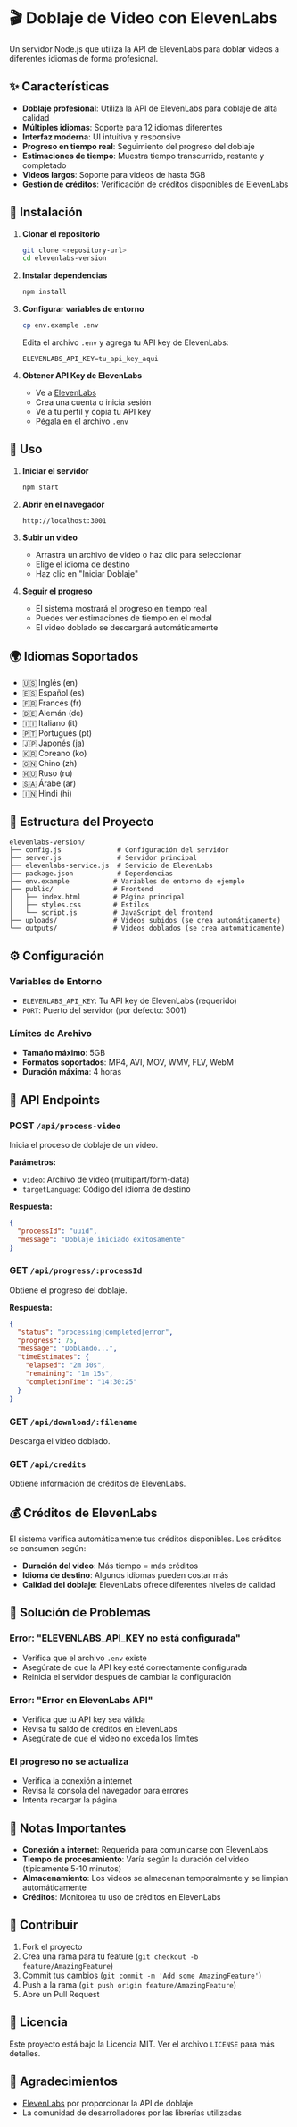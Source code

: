 # 🎬 Doblaje de Video con ElevenLabs

Un servidor Node.js que utiliza la API de ElevenLabs para doblar videos a diferentes idiomas de forma profesional.

## ✨ Características

- **Doblaje profesional**: Utiliza la API de ElevenLabs para doblaje de alta calidad
- **Múltiples idiomas**: Soporte para 12 idiomas diferentes
- **Interfaz moderna**: UI intuitiva y responsive
- **Progreso en tiempo real**: Seguimiento del progreso del doblaje
- **Estimaciones de tiempo**: Muestra tiempo transcurrido, restante y completado
- **Videos largos**: Soporte para videos de hasta 5GB
- **Gestión de créditos**: Verificación de créditos disponibles de ElevenLabs

## 🚀 Instalación

1. **Clonar el repositorio**
   ```bash
   git clone <repository-url>
   cd elevenlabs-version
   ```

2. **Instalar dependencias**
   ```bash
   npm install
   ```

3. **Configurar variables de entorno**
   ```bash
   cp env.example .env
   ```
   
   Edita el archivo `.env` y agrega tu API key de ElevenLabs:
   ```
   ELEVENLABS_API_KEY=tu_api_key_aqui
   ```

4. **Obtener API Key de ElevenLabs**
   - Ve a [ElevenLabs](https://elevenlabs.io/)
   - Crea una cuenta o inicia sesión
   - Ve a tu perfil y copia tu API key
   - Pégala en el archivo `.env`

## 🎯 Uso

1. **Iniciar el servidor**
   ```bash
   npm start
   ```

2. **Abrir en el navegador**
   ```
   http://localhost:3001
   ```

3. **Subir un video**
   - Arrastra un archivo de video o haz clic para seleccionar
   - Elige el idioma de destino
   - Haz clic en "Iniciar Doblaje"

4. **Seguir el progreso**
   - El sistema mostrará el progreso en tiempo real
   - Puedes ver estimaciones de tiempo en el modal
   - El video doblado se descargará automáticamente

## 🌍 Idiomas Soportados

- 🇺🇸 Inglés (en)
- 🇪🇸 Español (es)
- 🇫🇷 Francés (fr)
- 🇩🇪 Alemán (de)
- 🇮🇹 Italiano (it)
- 🇵🇹 Portugués (pt)
- 🇯🇵 Japonés (ja)
- 🇰🇷 Coreano (ko)
- 🇨🇳 Chino (zh)
- 🇷🇺 Ruso (ru)
- 🇸🇦 Árabe (ar)
- 🇮🇳 Hindi (hi)

## 📁 Estructura del Proyecto

```
elevenlabs-version/
├── config.js              # Configuración del servidor
├── server.js              # Servidor principal
├── elevenlabs-service.js  # Servicio de ElevenLabs
├── package.json           # Dependencias
├── env.example           # Variables de entorno de ejemplo
├── public/               # Frontend
│   ├── index.html        # Página principal
│   ├── styles.css        # Estilos
│   └── script.js         # JavaScript del frontend
├── uploads/              # Videos subidos (se crea automáticamente)
└── outputs/              # Videos doblados (se crea automáticamente)
```

## ⚙️ Configuración

### Variables de Entorno

- `ELEVENLABS_API_KEY`: Tu API key de ElevenLabs (requerido)
- `PORT`: Puerto del servidor (por defecto: 3001)

### Límites de Archivo

- **Tamaño máximo**: 5GB
- **Formatos soportados**: MP4, AVI, MOV, WMV, FLV, WebM
- **Duración máxima**: 4 horas

## 🔧 API Endpoints

### POST `/api/process-video`
Inicia el proceso de doblaje de un video.

**Parámetros:**
- `video`: Archivo de video (multipart/form-data)
- `targetLanguage`: Código del idioma de destino

**Respuesta:**
```json
{
  "processId": "uuid",
  "message": "Doblaje iniciado exitosamente"
}
```

### GET `/api/progress/:processId`
Obtiene el progreso del doblaje.

**Respuesta:**
```json
{
  "status": "processing|completed|error",
  "progress": 75,
  "message": "Doblando...",
  "timeEstimates": {
    "elapsed": "2m 30s",
    "remaining": "1m 15s",
    "completionTime": "14:30:25"
  }
}
```

### GET `/api/download/:filename`
Descarga el video doblado.

### GET `/api/credits`
Obtiene información de créditos de ElevenLabs.

## 💰 Créditos de ElevenLabs

El sistema verifica automáticamente tus créditos disponibles. Los créditos se consumen según:

- **Duración del video**: Más tiempo = más créditos
- **Idioma de destino**: Algunos idiomas pueden costar más
- **Calidad del doblaje**: ElevenLabs ofrece diferentes niveles de calidad

## 🐛 Solución de Problemas

### Error: "ELEVENLABS_API_KEY no está configurada"
- Verifica que el archivo `.env` existe
- Asegúrate de que la API key esté correctamente configurada
- Reinicia el servidor después de cambiar la configuración

### Error: "Error en ElevenLabs API"
- Verifica que tu API key sea válida
- Revisa tu saldo de créditos en ElevenLabs
- Asegúrate de que el video no exceda los límites

### El progreso no se actualiza
- Verifica la conexión a internet
- Revisa la consola del navegador para errores
- Intenta recargar la página

## 📝 Notas Importantes

- **Conexión a internet**: Requerida para comunicarse con ElevenLabs
- **Tiempo de procesamiento**: Varía según la duración del video (típicamente 5-10 minutos)
- **Almacenamiento**: Los videos se almacenan temporalmente y se limpian automáticamente
- **Créditos**: Monitorea tu uso de créditos en ElevenLabs

## 🤝 Contribuir

1. Fork el proyecto
2. Crea una rama para tu feature (`git checkout -b feature/AmazingFeature`)
3. Commit tus cambios (`git commit -m 'Add some AmazingFeature'`)
4. Push a la rama (`git push origin feature/AmazingFeature`)
5. Abre un Pull Request

## 📄 Licencia

Este proyecto está bajo la Licencia MIT. Ver el archivo `LICENSE` para más detalles.

## 🙏 Agradecimientos

- [ElevenLabs](https://elevenlabs.io/) por proporcionar la API de doblaje
- La comunidad de desarrolladores por las librerías utilizadas 